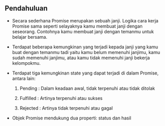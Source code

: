 ## Pendahuluan ##

- Secara sederhana Promise merupakan sebuah janji. Logika cara kerja Promise sama seperti selayaknya kamu membuat janji dengan seseorang. Contohnya kamu membuat janji dengan temanmu untuk belajar bersama. 

- Terdapat beberapa kemungkinan yang terjadi kepada janji yang kamu buat dengan temanmu tadi yaitu kamu belum memenuhi janjimu, kamu sudah memenuhi janjimu, atau kamu tidak memenuhi janji bekerja kelompokmu.

- Terdapat tiga kemungkinan state yang dapat terjadi di dalam Promise, antara lain:

    1. Pending : Dalam keadaan awal, tidak terpenuhi atau tidak ditolak

    2. Fulfilled : Artinya terpenuhi atau sukses

    3. Rejected : Artinya tidak terpenuhi atau gagal

- Objek Promise mendukung dua properti: status dan hasil





